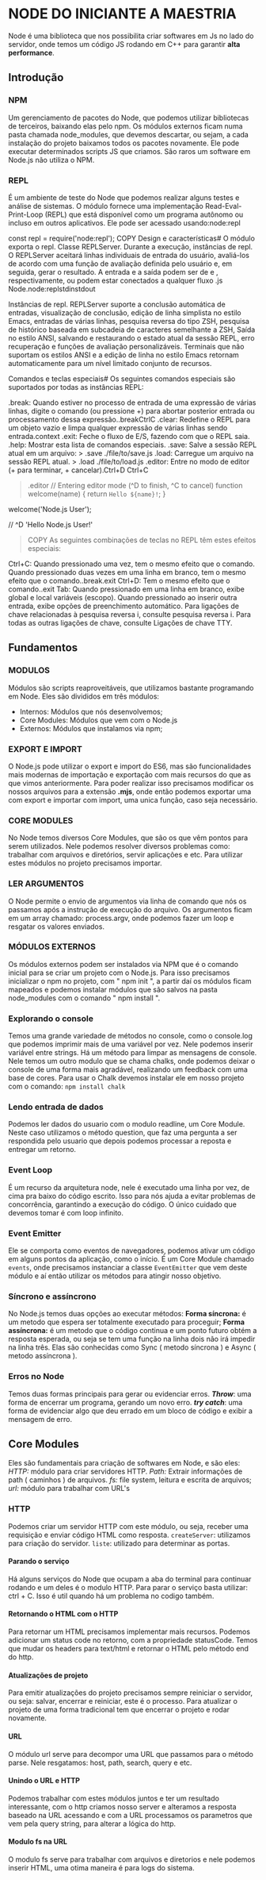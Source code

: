 # NODE DO INICIANTE A MAESTRIA

Node é uma biblioteca que nos possibilita criar softwares em Js no lado do servidor, onde temos um código JS rodando em C++ para garantir **alta performance**.

## Introdução
### NPM
Um gerenciamento de pacotes do Node, que podemos utilizar bibliotecas de terceiros, baixando elas pelo npm. Os módulos externos ficam numa pasta chamada node_modules, que devemos descartar, ou sejam, a cada instalação do projeto baixamos todos os pacotes novamente.
Ele pode executar determinados scripts JS que criamos. 
São raros um software em Node.js não utiliza o NPM.

### REPL
É um ambiente de teste do Node que podemos realizar alguns testes e análise de sistemas.
O módulo fornece uma implementação Read-Eval-Print-Loop (REPL) que está disponível como um programa autônomo ou incluso em outros aplicativos. Ele pode ser acessado usando:node:repl

const repl = require('node:repl'); COPY
Design e características#
O módulo exporta o repl. Classe REPLServer. Durante a execução, instâncias de repl. O REPLServer aceitará linhas individuais de entrada do usuário, avaliá-los de acordo com uma função de avaliação definida pelo usuário e, em seguida, gerar o resultado. A entrada e a saída podem ser de e , respectivamente, ou podem estar conectados a qualquer fluxo .js Node.node:replstdinstdout

Instâncias de repl. REPLServer suporte a conclusão automática de entradas, visualização de conclusão, edição de linha simplista no estilo Emacs, entradas de várias linhas, pesquisa reversa do tipo ZSH, pesquisa de histórico baseada em subcadeia de caracteres semelhante a ZSH, Saída no estilo ANSI, salvando e restaurando o estado atual da sessão REPL, erro recuperação e funções de avaliação personalizáveis. Terminais que não suportam os estilos ANSI e a edição de linha no estilo Emacs retornam automaticamente para um nível limitado conjunto de recursos.

Comandos e teclas especiais#
Os seguintes comandos especiais são suportados por todas as instâncias REPL:

.break: Quando estiver no processo de entrada de uma expressão de várias linhas, digite o comando (ou pressione +) para abortar posterior entrada ou processamento dessa expressão..breakCtrlC
.clear: Redefine o REPL para um objeto vazio e limpa qualquer expressão de várias linhas sendo entrada.context
.exit: Feche o fluxo de E/S, fazendo com que o REPL saia.
.help: Mostrar esta lista de comandos especiais.
.save: Salve a sessão REPL atual em um arquivo: > .save ./file/to/save.js
.load: Carregue um arquivo na sessão REPL atual. > .load ./file/to/load.js
.editor: Entre no modo de editor (+ para terminar, + cancelar).Ctrl+D Ctrl+C
> .editor
// Entering editor mode (^D to finish, ^C to cancel)
function welcome(name) {
  return `Hello ${name}!`;
}

welcome('Node.js User');

// ^D
'Hello Node.js User!'
> COPY
As seguintes combinações de teclas no REPL têm estes efeitos especiais:

Ctrl+C: Quando pressionado uma vez, tem o mesmo efeito que o comando. Quando pressionado duas vezes em uma linha em branco, tem o mesmo efeito que o comando..break.exit
Ctrl+D: Tem o mesmo efeito que o comando..exit
Tab: Quando pressionado em uma linha em branco, exibe global e local variáveis (escopo). Quando pressionado ao inserir outra entrada, exibe opções de preenchimento automático.
Para ligações de chave relacionadas à pesquisa reversa i, consulte pesquisa reversa i. Para todas as outras ligações de chave, consulte Ligações de chave TTY.

## Fundamentos
### MODULOS
Módulos são scripts reaproveitáveis, que utilizamos bastante programando em Node.
Eles são divididos em três módulos:
- Internos: Módulos que nós desenvolvemos;
- Core Modules: Módulos que vem com o Node.js
- Externos: Módulos que instalamos via npm;

### EXPORT E IMPORT
O Node.js pode utilizar o export e import do ES6, mas são funcionalidades mais modernas de importação e exportação com mais recursos do que as que vimos anteriormente.
Para poder realizar isso precisamos modificar os nossos arquivos para a extensão **.mjs**, onde então podemos exportar uma com export e importar com import, uma unica função, caso seja necessário.

### CORE MODULES
No Node temos diversos Core Modules, que são os que vêm pontos para serem utilizados. Nele podemos resolver diversos problemas como: trabalhar com arquivos e diretórios, servir aplicações e etc.
Para utilizar estes módulos no projeto precisamos importar.

### LER ARGUMENTOS
O Node permite o envio de argumentos via linha de comando que nós os passamos após a instrução de execução do arquivo.
Os argumentos ficam em um array chamado: process.argv, onde podemos fazer um loop e resgatar os valores enviados.

### MÓDULOS EXTERNOS
Os módulos externos podem ser instalados via NPM que é o comando inicial para se criar um projeto com o Node.js.
Para isso precisamos inicializar o npm no projeto, com " npm init ", a partir daí os módulos ficam mapeados e podemos instalar módulos que são salvos na pasta node_modules com o comando " npm install <nome> ".

### Explorando o console
Temos uma grande variedade de métodos no console, como o console.log que podemos imprimir mais de uma variável por vez.
Nele podemos inserir variável entre strings.
Há um método para limpar as mensagens de console.
Nele temos um outro modulo que se chama chalks, onde podemos deixar o console de uma forma mais agradável, realizando um feedback com uma base de cores.
Para usar o Chalk devemos instalar ele em nosso projeto com o comando: `npm install chalk`

### Lendo entrada de dados
Podemos ler dados do usuario com o modulo readline, um Core Module.
Neste caso utilizamos o método question, que faz uma pergunta a ser respondida pelo usuario que depois podemos processar a reposta e entregar um retorno.

### Event Loop
É um recurso da arquitetura node, nele é executado uma linha por vez, de cima pra baixo do código escrito. Isso para nós ajuda a evitar problemas de concorrência, garantindo a execução do código.
O único cuidado que devemos tomar é com loop infinito.

### Event Emitter
Ele se comporta como eventos de navegadores, podemos ativar um código em alguns pontos da aplicação, como o início.
É um Core Module chamado `events`, onde precisamos instanciar a classe `EventEmitter` que vem deste módulo e aí então utilizar os métodos para atingir nosso objetivo.


### Síncrono e assíncrono
No Node.js temos duas opções ao executar métodos:
**Forma síncrona:** é um metodo que espera ser totalmente executado para proceguir;
**Forma assíncrona:** é um metodo que o código continua e um ponto futuro obtém a resposta esperada, ou seja se tem uma função na linha dois não irá impedir na linha três.
Elas são conhecidas como Sync ( metodo síncrona ) e Async ( metodo assíncrona ).

### Erros no Node
Temos duas formas principais para gerar ou evidenciar erros.
***Throw***: uma forma de encerrar um programa, gerando um novo erro.
***try catch***: uma forma de evidenciar algo que deu errado em um bloco de código e exibir a mensagem de erro.

## Core Modules
Eles são fundamentais para criação de softwares em Node, e são eles:
*HTTP:* módulo para criar servidores HTTP.
*Path:* Extrair informações de path ( caminhos ) de arquivos.
*fs:* file system, leitura e escrita de arquivos;
*url:* módulo para trabalhar com URL's

### HTTP
Podemos criar um servidor HTTP com este módulo, ou seja, receber uma requisição e enviar código HTML como resposta.
`createServer`: utilizamos para criação do servidor.
`liste`: utilizado para determinar as portas.

#### Parando o serviço
Há alguns serviços do Node que ocupam a aba do terminal para continuar rodando e um deles é o modulo HTTP.
Para parar o serviço basta utilizar: ctrl + C. 
Isso é util quando há um problema no codigo também.

#### Retornando o HTML com o HTTP
Para retornar um HTML precisamos implementar mais recursos.
Podemos adicionar um status code no retorno, com a propriedade statusCode.
Temos que mudar os headers para text/html e retornar o HTML pelo método end do http.

#### Atualizações de projeto
Para emitir atualizações do projeto precisamos sempre reiniciar o servidor, ou seja: salvar, encerrar e reiniciar, este é o processo.
Para atualizar o projeto de uma forma tradicional tem que encerrar o projeto e rodar novamente.

#### URL
O módulo url serve para decompor uma URL que passamos para o método parse.
Nele resgatamos: host, path, search, query e etc.

#### Unindo o URL e HTTP
Podemos trabalhar com estes módulos juntos e ter um resultado interessante, com o http criamos nosso server e alteramos a resposta baseado na URL acessando e com a URL processamos os parametros que vem pela query string, para alterar a lógica do http.

#### Modulo fs na URL
O modulo fs serve para trabalhar com arquivos e diretorios e nele podemos inserir HTML, uma otima maneira é para logs do sistema.